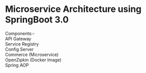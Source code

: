 # Microservice Architecture using SpringBoot 3.0
Components:- </br>
API Gateway </br>
Service Registry </br>
Config Server </br>
Commerce (Microservice) </br>
OpenZipkin (Docker Image) </br>
Spring AOP </br>
